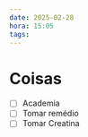 ```yaml
---
date: 2025-02-28
hora: 15:05
tags:
---
```





# Coisas
- [ ] Academia
- [ ] Tomar remédio
- [ ] Tomar Creatina